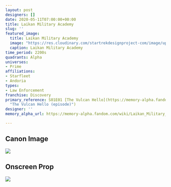 ```yaml
---
layout: post
designers: []
date: 2020-05-11T07:00:00+00:00
title: Laikan Military Academy
slug: ''
featured_image:
  title: Laikan Military Academy
  image: "https://res.cloudinary.com/startrekdesignproject-com/image/upload/v1589234467/LaikanMilitaryAcademy2.png"
  caption: Laikan Military Academy
time_period: 2200s
quadrants: Alpha
universes:
- Prime
affiliations:
- Starfleet
- Andoria
types:
- Law Enforcement
franchise: Discovery
primary_reference: S01E01 [The Vulcan Hello](https://memory-alpha.fandom.com/wiki/The_Vulcan_Hello_(episode)
  "The Vulcan Hello (episode)")
designer: ''
memory_alpha_url: https://memory-alpha.fandom.com/wiki/Laikan_Military_Academy

---
```

## Canon Image

![](https://res.cloudinary.com/startrekdesignproject-com/image/upload/v1589231490/LaikanMilitaryAcademy1.jpg)

## Onscreen Prop

![](https://res.cloudinary.com/startrekdesignproject-com/image/upload/v1589231488/LaikanMilitaryAcademy_Ref.jpg)